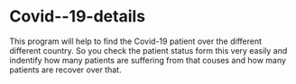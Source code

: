 # Covid--19-details

This program will help to find the Covid-19 patient over the different different country. So you check the patient status form this very easily and indentify how many
patients are suffering from that couses and how many patients are recover over that.





